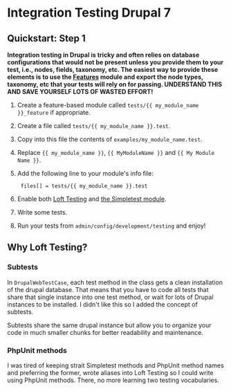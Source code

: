# Integration Testing Drupal 7

## Quickstart: Step 1

**Integration testing in Drupal is tricky and often relies on database configurations that would not be present unless you provide them to your test, i.e., nodes, fields, taxonomy, etc.  The easiest way to provide these elements is to use the [Features](https://www.drupal.org/project/features) module and export the node types, taxonomy, etc that your tests will rely on for passing.  UNDERSTAND THIS AND SAVE YOURSELF LOTS OF WASTED EFFORT!**


1. Create a feature-based module called `tests/{{ my_module_name }}_feature` if appropriate.
1. Create a file called `tests/{{ my_module_name }}.test`.
1. Copy into this file the contents of `examples/my_module_name.test`.
1. Replace `{{ my_module_name }}`, `{{ MyModuleName }}` and `{{ My Module Name }}`.
1. Add the following line to your module's info file:

        files[] = tests/{{ my_module_name }}.test

1. Enable both [Loft Testing](http://www.intheloftstudios.com/packages/drupal/loft_testing) and [the Simpletest module](https://www.drupal.org/documentation/modules/simpletest).
1. Write some tests.
1. Run your tests from `admin/config/development/testing` and enjoy!

## Why Loft Testing?

### Subtests
In `DrupalWebTestCase`, each test method in the class gets a clean installation of the drupal database.  That means that you have to code all tests that share that single instance into one test method, or wait for lots of Drupal instances to be installed.  I didn't like this so I added the concept of subtests.

Subtests share the same drupal instance but allow you to organize your code in much smaller chunks for better readability and maintenance.

### PhpUnit methods
I was tired of keeping strait Simpletest methods and PhpUnit method names and preferring the former, wrote aliases into Loft Testing so I could write using PhpUnit methods.  There, no more learning two testing vocabularies.

